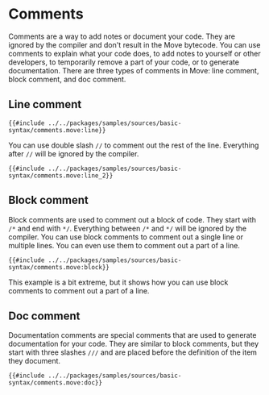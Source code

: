 # Comments

<!--

Chapter: Basic Syntax
Goal: Introduce comments.
Notes:
    - doc comments are used in docgen
    - only public members are documented
    - doc comments are placed in between attributes and the definition
    - doc comments are allowed for: modules, structs, functions, constants
    - give an example of how doc comments are translated
 -->

Comments are a way to add notes or document your code. They are ignored by the compiler and don't result in the Move bytecode. You can use comments to explain what your code does, to add notes to yourself or other developers, to temporarily remove a part of your code, or to generate documentation. There are three types of comments in Move: line comment, block comment, and doc comment.

## Line comment

```Move
{{#include ../../packages/samples/sources/basic-syntax/comments.move:line}}
```

You can use double slash `//` to comment out the rest of the line. Everything after `//` will be ignored by the compiler.

```Move
{{#include ../../packages/samples/sources/basic-syntax/comments.move:line_2}}
```

## Block comment

Block comments are used to comment out a block of code. They start with `/*` and end with `*/`. Everything between `/*` and `*/` will be ignored by the compiler. You can use block comments to comment out a single line or multiple lines. You can even use them to comment out a part of a line.

```Move
{{#include ../../packages/samples/sources/basic-syntax/comments.move:block}}
```

This example is a bit extreme, but it shows how you can use block comments to comment out a part of a line.

## Doc comment

Documentation comments are special comments that are used to generate documentation for your code. They are similar to block comments, but they start with three slashes `///` and are placed before the definition of the item they document.

```Move
{{#include ../../packages/samples/sources/basic-syntax/comments.move:doc}}
```

<!-- TODO: docgen, which members are in the documentation -->
